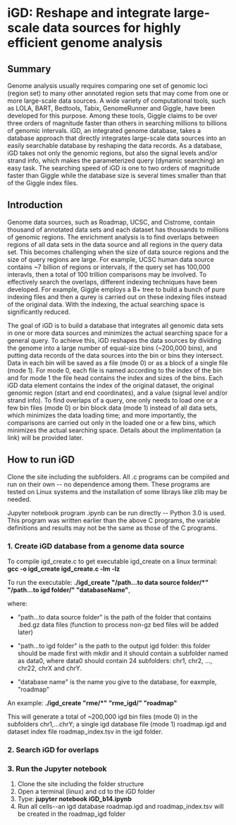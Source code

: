 # iGD: Reshape and integrate large-scale data sources for highly efficient genome analysis
## Summary
Genome analysis usually requires comparing one set of genomic loci (region set) to many other annotated region sets that may come from one or more large-scale data sources. A wide variety of computational tools, such as LOLA, BART, Bedtools, Tabix, GenomeRunner and Giggle, have been developed for this purpose. Among these tools, Giggle claims to be over three orders of magnitude faster than others in searching millions to billions of genomic intervals. iGD, an integrated genome database, takes a database approach that directly integrates large-scale data sources into an easily searchable database by reshaping the data records. As a database, iGD takes not only the genomic regions, but also the signal levels and/or strand info, which makes the parameterized query (dynamic searching) an easy task. The searching speed of iGD is one to two orders of magnitude faster than Giggle while the database size is several times smaller than that of the Giggle index files. 

## Introduction
Genome data sources, such as Roadmap, UCSC, and Cistrome, contain thousand of annotated data sets and each dataset has thousands to millions of genomic regions. 
The enrichment analysis is to find overlaps between regions of all data sets in the data source and all regions in the query data set. This becomes challenging when the size of data source regions and the size of query regions are large. For example, UCSC human data source contains ~7 billion of regions or intervals, if the query set has 100,000 interavls, then a total of 100 trillion comparisons may be involved. To effectively search the overlaps, different indexing techniques have been developed. For example, Giggle employs a B+ tree to build a bunch of pure indexing files and then a qurey is carried out on these indexing files instead of the original data. With the indexing, the actual searching space is significantly reduced.
 
The goal of iGD is to build a database that integrates all genomic data sets in one or more data sources and minimizes the actual searching space for a general query. To achieve this, iGD reshapes the data sources by dividing the genome into a large number of equal-size bins (~200,000 bins), and putting data records of the data sources into the bin or bins they intersect. Data in each bin will be saved as a file (mode 0) or as a block of a single file (mode 1). For mode 0, each file is named according to the index of the bin and for mode 1 the file head contains the index and sizes of the bins. Each iGD data element contains the index of the original dataset, the original genomic region (start and end coordinates), and a value (signal level and/or strand info). To find overlaps of a query, one only needs to load one or a few bin files (mode 0) or bin block data (mode 1) instead of all data sets, which minimizes the data loading time; and more importantly, the comparisons are carried out only in the loaded one or a few bins, which minimizes the actual searching space. Details about the implimentation (a link) will be provided later. 
 
## How to run iGD
Clone the site including the subfolders. All .c programs can be compiled and run on their own -- no dependence among them. These programs are tested on Linux systems and the installation of some librays like zlib may be needed.

Jupyter notebook program .ipynb can be run directly -- Python 3.0 is used. This program was written earlier than the above C programs, the variable definitions and results may not be the same as those of the C programs.

### 1. Create iGD database from a genome data source
To compile igd_create.c to get executable igd_create on a linux terminal: 
	**gcc -o igd_create igd_create.c -lm -lz**

To run the executable: **./igd_create "/path...to data source folder/*" "/path...to igd folder/" "databaseName"**, 

where:

- "path...to data source folder" is the path of the folder that contains .bed.gz data files (function to process non-gz bed files will be added later)

- "path...to igd folder" is the path to the output igd folder: this folder should be made first with mkdir and it should contain a subfolder named as data0, where data0 should contain 24 subfolders: chr1, chr2, ..., chr22, chrX and chrY.

- "database name" is the name you give to the database, for eaxmple, "roadmap"

An example:
	**./igd_create "rme/*" "rme_igd/" "roadmap"**

This will generate a total of ~200,000 igd bin files (mode 0) in the subfolders chr1,...chrY; a single igd database file (mode 1) roadmap.igd and dataset index file roadmap_index.tsv in the igd folder.

### 2. Search iGD for overlaps


### 3. Run the Jupyter notebook
  1. Clone the site including the folder structure
  2. Open a terminal (linux) and cd to the iGD folder 
  3. Type: **jupyter notebook iGD_b14.ipynb**
  4. Run all cells--an igd database roadmap.igd and roadmap_index.tsv will be created in the roadmap_igd folder
